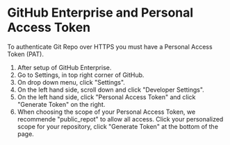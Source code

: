 # GitHub Enterprise and Personal Access Token

To authenticate Git Repo over HTTPS you must have a Personal Access Token (PAT). 

1. After setup of GitHub Enterprise. 
2. Go to Settings, in top right corner of GitHub. 
3. On drop down menu, click "Settings".
4. On the left hand side, scroll down and click "Developer Settings".
5. On the left hand side, click "Personal Access Token" and click "Generate Token" on the right. 
6. When choosing the scope of your Personal Access Token, we recommende "public_repot" to allow all access. Click your personalized scope for your repository, click "Generate Token" at the bottom of the page. 


